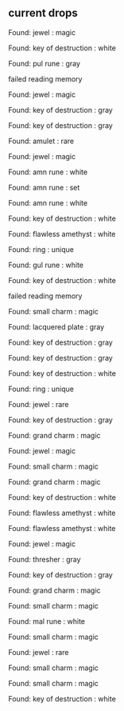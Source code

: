 ## current drops

Found: jewel : magic
Found: key of destruction : white
Found: pul rune : gray
failed reading memory
Found: jewel : magic
Found: key of destruction : gray
Found: key of destruction : gray
Found: amulet : rare
Found: jewel : magic
Found: amn rune : white
Found: amn rune : set
Found: amn rune : white
Found: key of destruction : white
Found: flawless amethyst : white
Found: ring : unique
Found: gul rune : white
Found: key of destruction : white
failed reading memory
Found: small charm : magic
Found: lacquered plate : gray
Found: key of destruction : gray
Found: key of destruction : gray
Found: key of destruction : white
Found: ring : unique
Found: jewel : rare
Found: key of destruction : gray
Found: grand charm : magic
Found: jewel : magic
Found: small charm : magic
Found: grand charm : magic
Found: key of destruction : white
Found: flawless amethyst : white
Found: flawless amethyst : white
Found: jewel : magic
Found: thresher : gray
Found: key of destruction : gray
Found: grand charm : magic
Found: small charm : magic
Found: mal rune : white
Found: small charm : magic
Found: jewel : rare
Found: small charm : magic
Found: small charm : magic
Found: key of destruction : white
